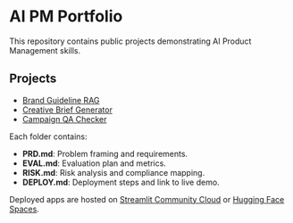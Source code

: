 # AI PM Portfolio

This repository contains public projects demonstrating AI Product Management skills.

## Projects
- [Brand Guideline RAG](brand-guideline-rag/README.md)
- [Creative Brief Generator](creative-brief-generator/README.md)
- [Campaign QA Checker](campaign-qa-checker/README.md)

Each folder contains:
- **PRD.md**: Problem framing and requirements.
- **EVAL.md**: Evaluation plan and metrics.
- **RISK.md**: Risk analysis and compliance mapping.
- **DEPLOY.md**: Deployment steps and link to live demo.

Deployed apps are hosted on [Streamlit Community Cloud](https://streamlit.io/cloud) or [Hugging Face Spaces](https://huggingface.co/spaces).
